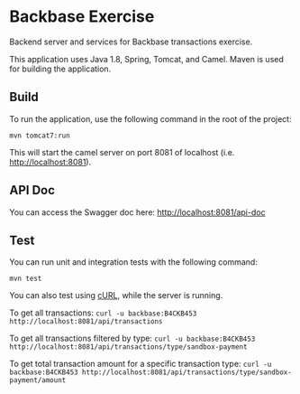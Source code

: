 # Backbase Exercise
Backend server and services for Backbase transactions exercise.

This application uses Java 1.8, Spring, Tomcat, and Camel.  Maven is used for building the application.


## Build

To run the application, use the following command in the root of the project:

```mvn tomcat7:run```

This will start the camel server on port 8081 of localhost (i.e. [http://localhost:8081](http://localhost:8081)).

## API Doc
You can access the Swagger doc here: [http://localhost:8081/api-doc](http://localhost:8081/api-doc)

## Test

You can run unit and integration tests with the following command:

``` mvn test ```

You can also test using [cURL](github.com/curl/curl), while the server is running. 

To get all transactions:
``` curl -u backbase:B4CKB453 http://localhost:8081/api/transactions ```

To get all transactions filtered by type:
``` curl -u backbase:B4CKB453 http://localhost:8081/api/transactions/type/sandbox-payment ```

To get total transaction amount for a specific transaction type:
``` curl -u backbase:B4CKB453 http://localhost:8081/api/transactions/type/sandbox-payment/amount ```
